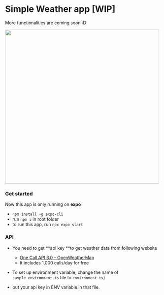 # Simple Weather app [WIP]

More functionalities are coming soon :D

<p float="left">
<img src="https://i.ibb.co/8YNhNpF/2.png" width="500">
</p>

### Get started

Now this app is only running on **expo**

- `npm install -g expo-cli`
- run `npm i` in root folder
- to run this app, run `npx expo start`

### API

- You need to get **api key **to get weather data from following website

  - [One Call API 3.0 - OpenWeatherMap](https://openweathermap.org/api/one-call-3)
  - It includes 1,000 calls/day for free

- To set up environment variable, change the name of `sample_environment.ts` file to `environment.ts`)
- put your api key in ENV variable in that file.
